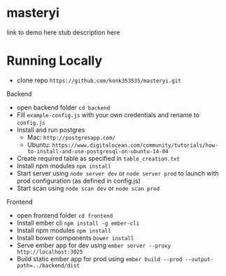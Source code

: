 # masteryi

link to demo here
stub description here

# Running Locally

- clone repo `https://github.com/konk353535/masteryi.git`

Backend

- open backend folder `cd backend`
- Fill `example-config.js` with your own credentials and rename to `config.js`
- Install and run postgres
  - Mac: `http://postgresapp.com/`
  - Ubuntu: `https://www.digitalocean.com/community/tutorials/how-to-install-and-use-postgresql-on-ubuntu-14-04`
- Create required table as specified in `table_creation.txt`
- Install npm modules `npm install`
- Start server using `node server dev` or `node server prod` to launch with prod configuration (as defined in config.js)
- Start scan using `node scan dev` or `node scan prod`
  
Frontend
- open frontend folder `cd frontend`
- Install ember cli `npm install -g ember-cli`
- Install npm modules `npm install`
- Install bower components `bower install`
- Serve ember app for dev using `ember server --proxy http://localhost:3025`
- Build static ember app for prod using `ember build --prod --output-path=../backend/dist`
